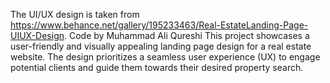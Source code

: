 The UI/UX design is taken from https://www.behance.net/gallery/195233463/Real-EstateLanding-Page-UIUX-Design.
Code by Muhammad Ali Qureshi
This project showcases a user-friendly and visually appealing landing page design for a real estate website. The design prioritizes a seamless user experience (UX) to engage potential clients and guide them towards their desired property search.
